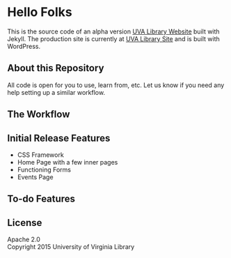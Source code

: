# Hello Folks
This is the source code of an alpha version [UVA Library Website](http://uvalib.github.io/jekyll-web/) built with Jekyll. The production site is currently at [UVA Library Site](https://library.virginia.edu/) and is built with WordPress.

## About this Repository
All code is open for you to use, learn from, etc. 
Let us know if you need any help setting up a similar workflow.

## The Workflow

## Initial Release Features
- CSS Framework
- Home Page with a few inner pages
- Functioning Forms
- Events Page

## To-do Features


## License

Apache 2.0  
Copyright 2015 University of Virginia Library
